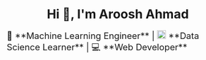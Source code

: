 <h1 align="center">Hi 👋, I'm Aroosh Ahmad</h1>

<p style="font-size:20px">🤖 **Machine Learning Engineer** | <img src="https://github.com/FortAwesome/Font-Awesome/blob/6.x/svgs/solid/chart-column.svg" width="20px" height="20px" />  **Data Science Learner**  |  💻 **Web Developer**</p>
  
  




